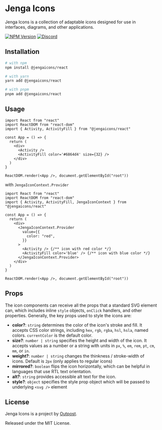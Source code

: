 # Jenga Icons

Jenga Icons is a collection of adaptable icons designed for use in interfaces,
diagrams, and other applications.

[![NPM Version](https://img.shields.io/npm/v/@jengaicons/react.svg?style=flat)](https://www.npmjs.com/package/@jengaicons/react)
[![Discord](https://img.shields.io/discord/793832892781690891?color=7389D8&label=chat%20on%20Discord&logo=Discord&logoColor=ffffff)](https://discord.gg/sHnHPnAPZj)

## Installation

```sh
# with npm
npm install @jengaicons/react

# with yarn
yarn add @jengaicons/react

# with pnpm
pnpm add @jengaicons/react
```

## Usage

```tsx
import React from "react"
import ReactDOM from "react-dom"
import { Activity, ActivityFill } from "@jengaicons/react"

const App = () => {
  return (
    <div>
      <Activity />
      <ActivityFill color='#6864d4' size={32} />
    </div>
  )
}

ReactDOM.render(<App />, document.getElementById("root"))
```

with `JengaIconContext.Provider`

```tsx
import React from "react"
import ReactDOM from "react-dom"
import { Activity, ActivityFill, JengaIconContext } from "@jengaicons/react"

const App = () => {
  return (
    <div>
      <JengaIconContext.Provider
        value={{
          color: "red",
        }}
      >
        <Activity /> {/** icon with red color */}
        <ActivityFill color='blue' /> {/** icon with blue color */}
      </JengaIconContext.Provider>
    </div>
  )
}

ReactDOM.render(<App />, document.getElementById("root"))
```

## Props

The icon components can receive all the props that a standard SVG element can,
which includes inline `style` objects, `onClick` handlers, and other properties.
Generally, the key props used to style the icons are:

- **color?**: `string` determines the color of the icon's stroke and fill. It
  accepts CSS color strings, including `hex`, `rgb`, `rgba`, `hsl`, `hsla`,
  named colors. `currentColor` is the default color.
- **size?**: `number | string` specifies the height and width of the icon. It
  accepts values as a number or a string with units in `px`, `%`, `em`, `rem`,
  `pt`, `cm`, `mm`, or `in`.
- **weight?**: `number | string` changes the thinkness / stroke-width of icons.
  Default is `2px` (only applies to regular icons)
- **mirrored?**: `boolean` flips the icon horizontally, which can be helpful in
  languages that use RTL text orientation.
- **alt?**: `string` provides accessible alt text for the icon.
- **style?**: `object` specifies the style prop object which will be passed to
  underlying `<svg />` element

## License

Jenga Icons is a project by [Outpost](https://outpost.run).

Released under the MIT License.
